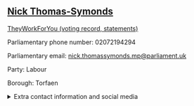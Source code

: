 ## <a href="https://members.parliament.uk/member/4479/contact">Nick Thomas-Symonds</a>

<a href="https://www.theyworkforyou.com/mp/25279/nick_thomas-symonds/torfaen">TheyWorkForYou (voting record, statements)</a> 

Parliamentary phone number: 02072194294 

Parliamentary email: nick.thomassymonds.mp@parliament.uk 

Party: Labour 

Borough: Torfaen 

<details><summary>Extra contact information and social media</summary> 
<li>Website:</li>
<li>Twitter: https://twitter.com/nicktorfaenmp</li>
<li>Constituency office phone number:</li>
<li>Constituency office email:</li>
<li>Facebook:</li>
<li>Instagram:</li>
<li>Youtube:</li>
<li>Linkedin:</li>
<li>Government department phone number:</li>
<li>Government department email:</li>
<li>Threads:</li>
<li>Party office phone number:</li>
<li>Party office email:</li>
<li>Tiktok:</li>
</details>